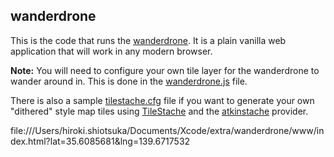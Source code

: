 wanderdrone
--

This is the code that runs the
[wanderdrone](http://www.aaronland.info/wanderdrone/). It is a plain vanilla web
application that will work in any modern browser.

**Note:** You will need to configure your own tile layer for the wanderdrone to
  wander around in. This is done in the [wanderdrone.js](https://github.com/straup/wanderdrone/blob/master/www/wanderdrone.js) file.

There is also a sample [tilestache.cfg](https://github.com/straup/wanderdrone/blob/master/tilestache/tilestache.cfg.example) file if you want to generate your own
"dithered" style map tiles using [TileStache](http://www.tilestache.org/) and
the [atkinstache](https://github.com/straup/tilestache-atkinstache) provider.

file:///Users/hiroki.shiotsuka/Documents/Xcode/extra/wanderdrone/www/index.html?lat=35.6085681&lng=139.6717532
